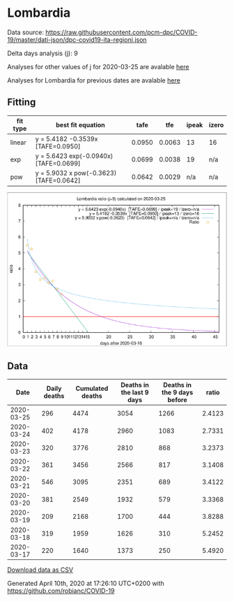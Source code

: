 # Lombardia

Data source: https://raw.githubusercontent.com/pcm-dpc/COVID-19/master/dati-json/dpc-covid19-ita-regioni.json

Delta days analysis (j): 9

Analyses for other values of j for 2020-03-25 are avalable [here](../README.md)

Analyses for Lombardia for previous dates are avalable [here](../../README.md)

## Fitting 
|fit type|best fit equation|tafe|tfe|ipeak|izero|
|-------|-----|--------|------|---|---|
|linear|y = 5.4182 -0.3539x  [TAFE=0.0950]|0.0950|0.0063|13|16|
|exp|y = 5.6423 exp(-0.0940x)  [TAFE=0.0699]|0.0699|0.0038|19|n/a|
|pow|y = 5.9032 x pow(-0.3623)  [TAFE=0.0642]|0.0642|0.0029|n/a|n/a|

![Plot](COVID-19_lombardia_j9_2020-03-25.png)

## Data
|Date|Daily deaths|Cumulated deaths|Deaths in the last 9 days|Deaths in the 9 days before|ratio|
|----|----------|-----------|-------|--------------------|-----|
|2020-03-25|296|4474|3054|1266|2.4123|
|2020-03-24|402|4178|2960|1083|2.7331|
|2020-03-23|320|3776|2810|868|3.2373|
|2020-03-22|361|3456|2566|817|3.1408|
|2020-03-21|546|3095|2351|689|3.4122|
|2020-03-20|381|2549|1932|579|3.3368|
|2020-03-19|209|2168|1700|444|3.8288|
|2020-03-18|319|1959|1626|310|5.2452|
|2020-03-17|220|1640|1373|250|5.4920|

[Download data as CSV](COVID-19_lombardia_j9_2020-03-25.csv)

Generated April 10th, 2020 at 17:26:10 UTC+0200 with https://github.com/robianc/COVID-19
